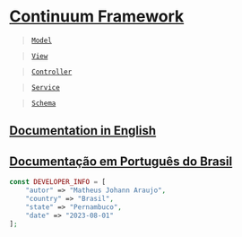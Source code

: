 
# [Continuum Framework](https://github.com/matheusjohannaraujo/continuum)

> [`Model`](./SchemasAndModels.md)

> [`View`](./DefiningTemplatesAndViews.md)

> [`Controller`](./DefiningControllers.md)

> [`Service`](./DefiningServices.md)

> [`Schema`](./SchemasAndModels.md)

## [Documentation in English](./DOC-EU.md)

## [Documentação em Português do Brasil](./DOC.md)

```php
const DEVELOPER_INFO = [
    "autor" => "Matheus Johann Araujo",
    "country" => "Brasil",
    "state" => "Pernambuco",
    "date" => "2023-08-01"
];
```
